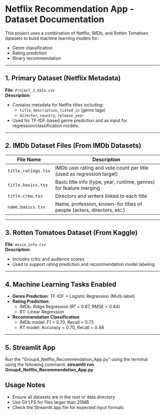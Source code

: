 # Netflix Recommendation App - Dataset Documentation

This project uses a combination of Netflix, IMDb, and Rotten Tomatoes datasets to build machine learning models for:

- Genre classification
- Rating prediction
- Binary recommendation

---

## 1. Primary Dataset (Netflix Metadata)

**File**: `Project_3_data.csv`  
**Description**:
- Contains metadata for Netflix titles including:
  - `title`, `description`, `listed_in` (genre tags)
  - `director`, `country`, `release_year`
- Used for TF-IDF-based genre prediction and as input for regression/classification models.

---

## 2. IMDb Dataset Files (From IMDb Datasets)

| File Name           | Description |
|--------------------|-------------|
| `title.ratings.tsv`| IMDb user rating and vote count per title (used as regression target) |
| `title.basics.tsv` | Basic title info (type, year, runtime, genres) for feature merging |
| `title.crew.tsv`   | Directors and writers linked to each title |
| `name.basics.tsv`  | Name, profession, known-for titles of people (actors, directors, etc.) |

---

## 3. Rotten Tomatoes Dataset (From Kaggle)

**File**: `movie_info.csv`  
**Description**:
- Includes critic and audience scores
- Used to support rating prediction and recommendation model labeling

---

## 4. Machine Learning Tasks Enabled

- **Genre Prediction**: TF-IDF + Logistic Regression (Multi-label)
- **Rating Prediction**:
  - IMDb: Ridge Regression (R² = 0.87, RMSE = 0.44)
  - RT: Linear Regression
- **Recommendation Classification**:
  - IMDb model: F1 = 0.70, Recall = 0.73
  - RT model: Accuracy = 0.70, Recall = 0.48

---

## 5. Streamlit App
Run the "Group4_Netflix_Recommendation_App.py" using the terminal using the following command:
**streamlit run Group4_Netflix_Recommendation_App.py**

## Usage Notes

- Ensure all datasets are in the root or data directory
- Use Git LFS for files larger than 25MB
- Check the Streamlit app file for expected input formats
